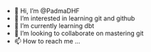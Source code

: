 - 👋 Hi, I’m @PadmaDHF
- 👀 I’m interested in learning git and github
- 🌱 I’m currently learning dbt
- 💞️ I’m looking to collaborate on mastering git
- 📫 How to reach me ...

<!---
PadmaThamb/PadmaThamb is a ✨ special ✨ repository because its `README.md` (this file) appears on your GitHub profile.
You can click the Preview link to take a look at your changes.
--->
